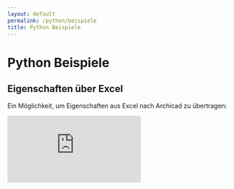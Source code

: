 ```yaml
---
layout: default
permalink: /python/beispiele
title: Python Beispiele
---
```


# Python Beispiele

## Eigenschaften über Excel
Ein Möglichkeit, um Eigenschaften aus Excel nach Archicad zu übertragen:
<iframe src="https://www.youtube.com/embed/rALzI6cFhJo" frameborder="0" allow="accelerometer; autoplay; encrypted-media; gyroscope; picture-in-picture" allowfullscreen></iframe>

